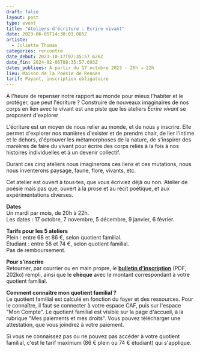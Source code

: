 ```yaml
---
draft: false
layout: post
type: event
title: "Ateliers d'écriture : Ecrire vivant"
date: 2023-06-05T14:30:03.085Z
artiste:
  - Juliette Thomas
categories: rencontre
date_debut: 2023-10-17T07:35:57.626Z
date_fin: 2024-02-06T08:35:57.693Z
dates_publiees: A partir du 17 octobre 2023 · 20h → 22h
lieu: Maison de la Poésie de Rennes
tarif: Payant, inscription obligatoire
---
```

À l'heure de repenser notre rapport au monde pour mieux l'habiter et le protéger, que peut l'écriture ? Construire de nouveaux imaginaires de nos corps en lien avec le vivant est une piste que les ateliers *Écrire vivant* se proposent d'explorer

L'écriture est un moyen de nous relier au monde, et de nous y inscrire. Elle permet d'explorer nos manières d'exister et de prendre chair, de lier l'intime et le dehors, d'éprouver les métamorphoses de la nature, de s'inspirer des manières de faire du vivant pour écrire des corps reliés à la fois à nos histoires individuelles et à un devenir collectif.

Durant ces cinq ateliers nous imaginerons ces liens et ces mutations, nous nous inventerons paysage, faune, flore, vivants, etc.

Cet atelier est ouvert à tous·tes, que vous écriviez déjà ou non. Atelier de poésie mais pas que, ouvert à la prose et au récit poétique, et aux expérimentations diverses. 

**Dates**\
Un mardi par mois, de 20h à 22h.\
Les dates : 17 octobre, 7 novembre, 5 décembre, 9 janvier, 6 février.

**Tarifs pour les 5 ateliers**\
Plein : entre 68 et 86 €, selon quotient familial.\
Étudiant : entre 58 et 74 €, selon quotient familial.\
Pas de remboursement.

**Pour s’inscrire**\
Retourner, par courrier ou en main propre, le **[bulletin d’inscription](/imgs/inscription-ateliers-juliette-thomas.pdf)** (PDF, 202ko) rempli, ainsi que le **chèque** avec le montant correspondant à votre quotient familial.

**Comment connaître mon quotient familial ?**\
Le quotient familial est calculé en fonction du foyer et des ressources. Pour le connaître, il faut se connecter à votre espace CAF, puis sur l'espace "Mon Compte". Le quotient familial est visible sur la page d'accueil, à la rubrique "Mes paiements et mes droits". Vous pouvez télécharger une attestation, que vous joindrez à votre paiement.

Si vous ne connaissez pas ou ne pouvez pas accéder à votre quotient familial, c'est le tarif maximum (86 € plein ou 74 € étudiant) qui s'applique.